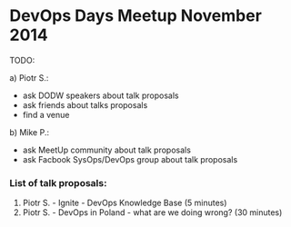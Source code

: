 DevOps Days Meetup November 2014
================================

TODO:

a) Piotr S.:
- ask DODW speakers about talk proposals
- ask friends about talks proposals
- find a venue

b) Mike P.:
- ask MeetUp community about talk proposals
- ask Facbook SysOps/DevOps group about talk proposals


### List of talk proposals:
1. Piotr S. - Ignite - DevOps Knowledge Base (5 minutes)
2. Piotr S. - DevOps in Poland - what are we doing wrong? (30 minutes)
